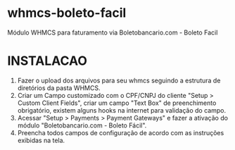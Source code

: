 # whmcs-boleto-facil
Módulo WHMCS para faturamento via Boletobancario.com - Boleto Facil

# INSTALACAO #

1. Fazer o upload dos arquivos para seu whmcs seguindo a estrutura de diretórios da pasta WHMCS.
2. Criar um Campo customizado com o CPF/CNPJ do cliente "Setup > Custom Client Fields", criar um campo "Text Box" de preenchimento obrigatório, existem alguns hooks na internet para validação do campo.
3. Acessar "Setup > Payments > Payment Gateways" e fazer a ativação do módulo "Boletobancario.com - Boleto Fácil".
4. Preencha todos campos de configuração de acordo com as instruções exibidas na tela.
